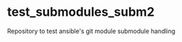 test_submodules_subm2
=====================

Repository to test ansible's git module submodule handling

